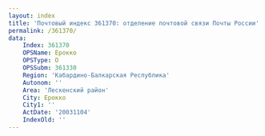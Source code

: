 ```yaml
---
layout: index
title: 'Почтовый индекс 361370: отделение почтовой связи Почты России'
permalink: /361370/
data:
    Index: 361370
    OPSName: Ерокко
    OPSType: О
    OPSSubm: 361330
    Region: 'Кабардино-Балкарская Республика'
    Autonom: ''
    Area: 'Лескенский район'
    City: Ерокко
    City1: ''
    ActDate: '20031104'
    IndexOld: ''
---
```


